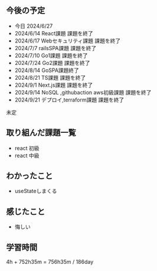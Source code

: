 ## 今後の予定
- 今日 2024/6/27
- 2024/6/14 React課題 課題を終了
- 2024/6/17 Webセキュリティ課題 課題を終了
- 2024/7/7 railsSPA課題 課題を終了
- 2024/7/10 Go1課題 課題を終了
- 2024/7/24 Go2課題 課題を終了
- 2024/8/14 GoSPA課題終了
- 2024/8/21 TS課題 課題を終了
- 2024/9/1 Next.js課題 課題を終了
- 2024/9/14 NoSQL ,githubaction aws初級課題 課題を終了
- 2024/9/21 デプロイ,terraform課題 課題を終了

未定

## 取り組んだ課題一覧
- react 初級
- react 中級
## わかったこと
- useStateしまくる
## 感じたこと
- 悔しい
## 学習時間
4h + 752h35m
= 756h35m  / 186day